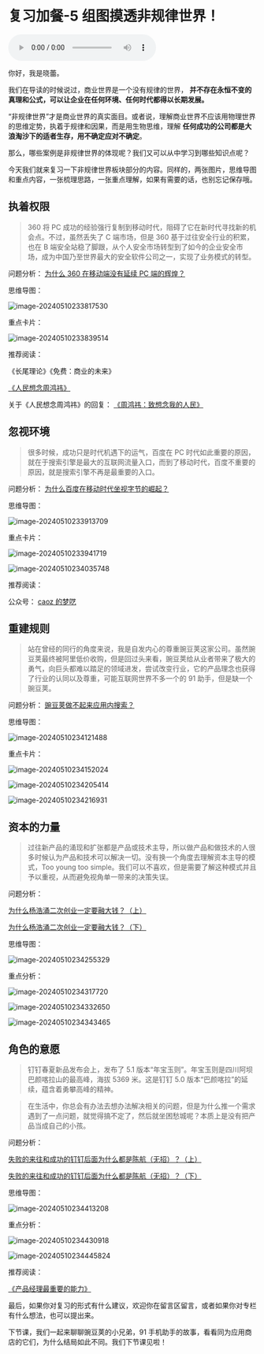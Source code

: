 # 复习加餐-5 组图摸透非规律世界！

<audio controls="" title="复习加餐-5组图摸透非规律世界！">
  <source
    id="mp3"
    src="/mp3/business-thinking/复习加餐-5组图摸透非规律世界！.mp3"
  />
</audio>

你好，我是晓蕾。

我们在导读的时候说过，商业世界是一个没有规律的世界， **并不存在永恒不变的真理和公式，可以让企业在任何环境、任何时代都得以长期发展。**

“非规律世界”才是商业世界的真实面目。或者说，理解商业世界不应该用物理世界的思维定势，执着于规律和因果，而是用生物思维，理解 **任何成功的公司都是大浪淘沙下的适者生存，用不确定应对不确定**。

那么，哪些案例是非规律世界的体现呢？我们又可以从中学习到哪些知识点呢？

今天我们就来复习一下非规律世界板块部分的内容。同样的，两张图片，思维导图和重点内容，一张梳理思路，一张重点理解，如果有需要的话，也别忘记保存哦。

## 执着权限

> 360 将 PC 成功的经验强行复制到移动时代，阻碍了它在新时代寻找新的机会点。不过，虽然丢失了 C 端市场，但是 360 基于过往安全行业的积累，也在 B 端安全站稳了脚跟，从个人安全市场转型到了如今的企业安全市场，成为中国乃至世界最大的安全软件公司之一，实现了业务模式的转型。

问题分析： [为什么 360 在移动端没有延续 PC 端的辉煌？](https://time.geekbang.org/column/article/556100)

思维导图：

![image-20240510233817530](./assets/image-20240510233817530.png)

重点卡片：

![image-20240510233839514](./assets/image-20240510233839514.png)

推荐阅读：

《长尾理论》《免费：商业的未来》

[《人民想念周鸿祎》](https://mp.weixin.qq.com/s/JBgbjY6XlOP2uhyPBRxpnA)

关于《人民想念周鸿祎》的回复： [《周鸿祎：致想念我的人民》](https://mp.weixin.qq.com/s/vgPURtBeP40WzYbigYNRRw)

## 忽视环境

> 很多时候，成功只是时代机遇下的运气，百度在 PC 时代如此重要的原因，就在于搜索引擎是最大的互联网流量入口，而到了移动时代，百度不重要的原因，就是搜索引擎不再是最重要的入口。

问题分析： [为什么百度在移动时代坐视字节的崛起？](https://time.geekbang.org/column/article/557431)

思维导图：

![image-20240510233913709](./assets/image-20240510233913709.png)

重点卡片：

![image-20240510233941719](./assets/image-20240510233941719.png)

![image-20240510234035748](./assets/image-20240510234035748.png)

推荐阅读：

公众号： [caoz 的梦呓](http://https://mp.weixin.qq.com/mp/profile_ext?action=home&__biz=MzI0MjA1Mjg2Ng==&scene=124#wechat_redirect)

## 重建规则

> 站在曾经的同行的角度来说，我是自发内心的尊重豌豆荚这家公司。虽然豌豆荚最终被阿里低价收购，但是回过头来看，豌豆荚给从业者带来了极大的勇气，向巨头都难以踏足的领域进发，尝试改变行业，它的产品理念也获得了行业的认同以及尊重，可能互联网世界不多一个的 91 助手，但是缺一个豌豆荚。

问题分析： [豌豆荚做不起来应用内搜索？](https://time.geekbang.org/column/article/559278)

思维导图：

![image-20240510234121488](./assets/image-20240510234121488.png)

重点卡片：

![image-20240510234152024](./assets/image-20240510234152024.png)

![image-20240510234205414](./assets/image-20240510234205414.png)

![image-20240510234216931](./assets/image-20240510234216931.png)

## 资本的力量

> 过往新产品的涌现和扩张都是产品或技术主导，所以做产品和做技术的人很多时候认为产品和技术可以解决一切。没有换一个角度去理解资本主导的模式，Too young too simple。我们可以不喜欢，但是需要了解这种模式并且予以重视，从而避免视角单一带来的决策失误。

问题分析：

[为什么杨浩涌二次创业一定要融大钱？（上）](https://time.geekbang.org/column/article/560747)

[为什么杨浩涌二次创业一定要融大钱？（下）](https://time.geekbang.org/column/article/561972)

思维导图：

![image-20240510234255329](./assets/image-20240510234255329.png)

重点分析：

![image-20240510234317720](./assets/image-20240510234317720.png)

![image-20240510234332650](./assets/image-20240510234332650.png)

![image-20240510234343465](./assets/image-20240510234343465.png)

## 角色的意愿

> 钉钉春夏新品发布会上，发布了 5.1 版本“年宝玉则”。年宝玉则是四川阿坝巴颜喀拉山的最高峰，海拔 5369 米。这是钉钉 5.0 版本“巴颜喀拉”的延续，蕴含着勇攀高峰的精神。

> 在生活中，你总会有办法去想办法解决相关的问题，但是为什么推一个需求遇到了一点问题，就觉得搞不定了，然后就坐困愁城呢？本质上是没有把产品当成自己的小孩。

问题分析：

[失败的来往和成功的钉钉后面为什么都是陈航（无招）？（上）](https://time.geekbang.org/column/article/563708)

[失败的来往和成功的钉钉后面为什么都是陈航（无招）？（下）](https://time.geekbang.org/column/article/564931)

思维导图：

![image-20240510234413208](./assets/image-20240510234413208.png)

重点分析：

![image-20240510234430918](./assets/image-20240510234430918.png)

![image-20240510234445824](./assets/image-20240510234445824.png)

推荐阅读：

[《产品经理最重要的能力》](https://mp.weixin.qq.com/s/-CrC6V9AVw8CI3rqd5BPyw)

最后，如果你对复习的形式有什么建议，欢迎你在留言区留言，或者如果你对专栏有什么想法，也可以提出来。

下节课，我们一起来聊聊豌豆荚的小兄弟，91 手机助手的故事，看看同为应用商店的它们，为什么结局如此不同。我们下节课见啦！
